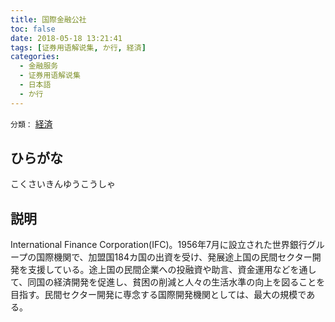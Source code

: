 ```yaml
---
title: 国際金融公社
toc: false
date: 2018-05-18 13:21:41
tags: [证券用语解说集, か行, 経済]
categories:
  - 金融服务
  - 证券用语解说集
  - 日本語
  - か行
---
```


`分類：` [経済](/tags/経済/)

## ひらがな

こくさいきんゆうこうしゃ

## 説明

International Finance Corporation(IFC)。1956年7月に設立された世界銀行グループの国際機関で、加盟国184カ国の出資を受け、発展途上国の民間セクター開発を支援している。途上国の民間企業への投融資や助言、資金運用などを通して、同国の経済開発を促進し、貧困の削減と人々の生活水準の向上を図ることを目指す。民間セクター開発に専念する国際開発機関としては、最大の規模である。
